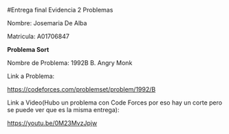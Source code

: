 #Entrega final Evidencia 2 Problemas

Nombre: Josemaria De Alba

Matricula: A01706847

**Problema Sort**

Nombre de Problema: 1992B B. Angry Monk

Link a Problema:

https://codeforces.com/problemset/problem/1992/B

Link a Video(Hubo un problema con Code Forces por eso hay un corte pero se puede ver que es la misma entrega):

https://youtu.be/0M23MvzJpjw
